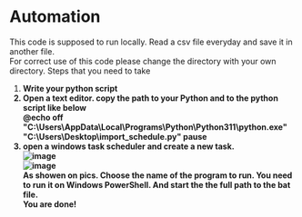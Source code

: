 # Automation
This code is supposed to run locally. Read a csv file everyday and save it in another file. <br>
For correct use of this code please change the directory with your own directory.
Steps that you need to take <br>
1. <b> Write your python script <b> <br>
2. <b> Open a text editor. copy the path to your Python and to the python script like below <b> <br>
@echo off
"C:\Users\AppData\Local\Programs\Python\Python311\python.exe" "C:\Users\Desktop\import_schedule.py"
pause
3. <b> open a windows task scheduler and create a new task. <b> <br>
![image](https://user-images.githubusercontent.com/90762709/213557169-2b8e376e-add4-4718-ae81-a71c5e3126f7.png)<br>
![image](https://user-images.githubusercontent.com/90762709/213559921-a19ca294-1479-41ad-8d9c-cf142c11fc58.png)<br>
As showen on pics. Choose the name of the program to run. You need to run it on Windows PowerShell. And start the the full path to the bat file. <br>
You are done! 


